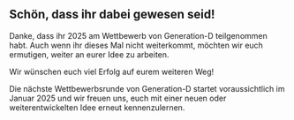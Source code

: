 ## Schön, dass ihr dabei gewesen seid!

Danke, dass ihr 2025 am Wettbewerb von Generation-D teilgenommen habt. Auch wenn ihr dieses Mal nicht weiterkommt, möchten wir euch ermutigen, weiter an eurer Idee zu arbeiten.

Wir wünschen euch viel Erfolg auf eurem weiteren Weg!

Die nächste Wettbewerbsrunde von Generation-D startet voraussichtlich im Januar 2025 und wir freuen uns, euch mit einer neuen oder weiterentwickelten Idee erneut kennenzulernen.

